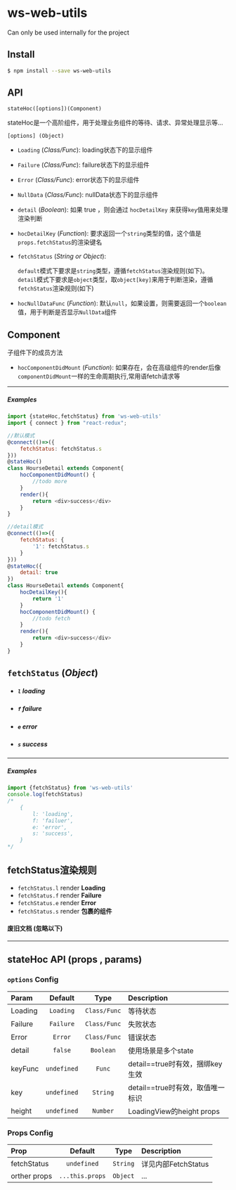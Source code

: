 # ws-web-utils

Can only be used internally for the project

## Install

```bash
$ npm install --save ws-web-utils
```

## API

`stateHoc([options])(Component)`

 stateHoc是一个高阶组件，用于处理业务组件的等待、请求、异常处理显示等...

`[options] (Object)`

*  `Loading` \(_Class/Func_\): loading状态下的显示组件
*  `Failure` \(_Class/Func_\): failure状态下的显示组件
* `Error` \(_Class/Func_\): error状态下的显示组件
* `NullData` \(_Class/Func_\): nullData状态下的显示组件
*  `detail`  \(_Boolean_\): 如果 true ，则会通过 `hocDetailKey` 来获得`key`值用来处理渲染判断
* `hocDetailKey` \(_Function_\): 要求返回一个`string`类型的值，这个值是`props.fetchStatus`的渲染键名
* `fetchStatus` \(_String or Object_\):

  `default`模式下要求是`string`类型，遵循`fetchStatus`渲染规则\(如下\)。  
  `detail`模式下要求是`object`类型，取`object[key]`来用于判断渲染，遵循`fetchStatus`渲染规则\(如下\)

* `hocNullDataFunc` \(_Function_\): 默认`null`，如果设置，则需要返回一个`boolean`值，用于判断是否显示`NullData`组件

## Component

 子组件下的成员方法

* `hocComponentDidMount` \(_Function_\): 如果存在，会在高级组件的render后像`componentDidMount`一样的生命周期执行,常用语fetch请求等

---

##### Examples

```js
import {stateHoc,fetchStatus} from 'ws-web-utils'
import { connect } from "react-redux";

//默认模式
@connect(()=>({
    fetchStatus: fetchStatus.s
}))
@stateHoc()
class HourseDetail extends Component{
    hocComponentDidMount() {
        //todo more
    }
    render(){
        return <div>success</div>
    }
}

//detail模式
@connect(()=>({
    fetchStatus: {
        '1': fetchStatus.s
    }
}))
@stateHoc({
    detail: true
})
class HourseDetail extends Component{
    hocDetailKey(){
        return '1'
    }
    hocComponentDidMount() {
        //todo fetch
    }
    render(){
        return <div>success</div>
    }
}
```

## `fetchStatus` \(_Object_\)

* ##### `l`  loading
* ##### `f`  failure
* ##### `e`  error
* ##### `s`  success

---

##### Examples

```js
import {fetchStatus} from 'ws-web-utils'
console.log(fetchStatus)
/*
    {
        l: 'loading',
        f: 'failuer',
        e: 'error',
        s: 'success',
    }
*/
```

## fetchStatus渲染规则

* `fetchStatus.l` render  **Loading**
* `fetchStatus.f` render  **Failure**
* `fetchStatus.e` render  **Error**
* `fetchStatus.s` render  **包裹的组件**

#### 

####

#### 废旧文档 \(忽略以下\)

---

## stateHoc API \(props , params\)

### `options` Config

| Param | Default | Type | Description |
| :--- | :---: | :---: | :--- |
| Loading | `Loading` | `Class/Func` | 等待状态 |
| Failure | `Failure` | `Class/Func` | 失败状态 |
| Error | `Error` | `Class/Func` | 错误状态 |
| detail | `false` | `Boolean` | 使用场景是多个state |
| keyFunc | `undefined` | `Func` | detail==true时有效，捆绑key生效 |
| key | `undefined` | `String` | detail==true时有效，取值唯一标识 |
| height | `undefined` | `Number` | LoadingView的height props |

### Props Config

| Prop | Default | Type | Description |
| :--- | :---: | :---: | :--- |
| fetchStatus | `undefined` | `String` | 详见内部FetchStatus |
| orther props | `...this.props` | `Object` | ... |



 